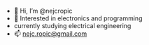 - 👋 Hi, I’m @nejcropic
- 👀 Interested in electronics and programming
- currently studying electrical engineering
- 📫 nejc.ropic@gmail.com

<!---
nejcropic/nejcropic is a ✨ special ✨ repository because its `README.md` (this file) appears on your GitHub profile.
You can click the Preview link to take a look at your changes.
--->
